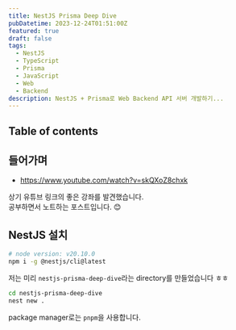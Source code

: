 ```yaml
---
title: NestJS Prisma Deep Dive
pubDatetime: 2023-12-24T01:51:00Z
featured: true
draft: false
tags:
  - NestJS
  - TypeScript
  - Prisma
  - JavaScript
  - Web
  - Backend
description: NestJS + Prisma로 Web Backend API 서버 개발하기...
---
```


## Table of contents

## 들어가며

- <https://www.youtube.com/watch?v=skQXoZ8chxk>

상기 유튜브 링크의 좋은 강좌를 발견했습니다.  
공부하면서 노트하는 포스트입니다. 😊

## NestJS 설치

```zsh
# node version: v20.10.0
npm i -g @nestjs/cli@latest
```

저는 미리 `nestjs-prisma-deep-dive`라는 directory를 만들었습니다 ㅎㅎ

```zsh
cd nestjs-prisma-deep-dive
nest new .
```

package manager로는 `pnpm`을 사용합니다.
